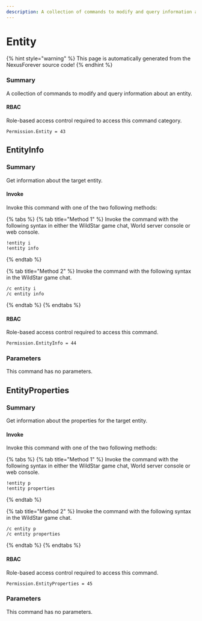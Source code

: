 ```yaml
---
description: A collection of commands to modify and query information about an entity.
---
```


# Entity

{% hint style="warning" %}
This page is automatically generated from the NexusForever source code!
{% endhint %}

### Summary

A collection of commands to modify and query information about an entity.

#### RBAC

Role-based access control required to access this command category.

```
Permission.Entity = 43
```

## EntityInfo

### Summary

Get information about the target entity.

#### Invoke

Invoke this command with one of the two following methods:

{% tabs %}
{% tab title="Method 1" %}
Invoke the command with the following syntax in either the WildStar game chat, World server console or web console.

```
!entity i
!entity info
```
{% endtab %}

{% tab title="Method 2" %}
Invoke the command with the following syntax in the WildStar game chat.

```
/c entity i
/c entity info
```
{% endtab %}
{% endtabs %}

#### RBAC

Role-based access control required to access this command.

```
Permission.EntityInfo = 44
```

### Parameters

This command has no parameters.

## EntityProperties

### Summary

Get information about the properties for the target entity.

#### Invoke

Invoke this command with one of the two following methods:

{% tabs %}
{% tab title="Method 1" %}
Invoke the command with the following syntax in either the WildStar game chat, World server console or web console.

```
!entity p
!entity properties
```
{% endtab %}

{% tab title="Method 2" %}
Invoke the command with the following syntax in the WildStar game chat.

```
/c entity p
/c entity properties
```
{% endtab %}
{% endtabs %}

#### RBAC

Role-based access control required to access this command.

```
Permission.EntityProperties = 45
```

### Parameters

This command has no parameters.

